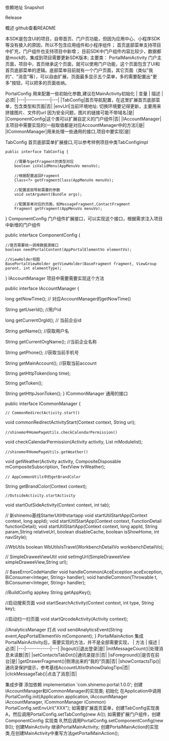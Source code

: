 依赖地址
Snapshot

Release

概述
github查看README

本SDK是包含UI的项目，自带首页、门户页功能，但因为应用中心、小程序SDK等没有接入的原因，所以不包含应用组件和小程序组件；
首页底部菜单支持项目中扩充，门户组件也支持项目中新增；
目前SDK中门户组件内容比较少，数据都是mock的，集成到项目需要更新SDK版本;
主要类：
PortalManiActivity
门户主页面，项目中，首页继承这个页面，就可以使用门户功能，这个页面包含了UI和首页底部菜单的逻辑。底部菜单目前就有一个门户页面，其它页面（类似"我的"、"消息"等），可以自由扩展，页面最多显示五个菜单，多的需要配置出"更多"按钮，可以把多的页面收纳。

PortalConfig
用来配置一些初始化参数,建议在MainActivity初始化
| 变量 | 描述 |必须| |---|------------|---| |TabConfig|首页导航配置，在这里扩展首页底部菜单，包含类型和页面|否| |envUrl|当前环境地址:
切换环境要记得更新，主要用来拼接图片、文件的url
因为安全问题，图片的链接可能不带域名|是| |ComponentConfig|这个类可以扩展自定义的门户组件|否| |IAccountManager|主项目中需要实现的(一般取值都是对应AccountManager中的方法)|是| |ICommonManager|用来处理一些通用的接口,项目中要实现|是|

TabConfig
首页底部菜单扩展接口,可以参考样例项目中类TabConfigImpl

    public interface TabConfig {
    
        //需要与getFragment的类型对应
        boolean isValidMenu(AppMenuVo menuVo);

        //根据配置返回Fragment
        Class<?> getFragmentClass(AppMenuVo menuVo);

        //配置底部导航需要的参数
        void setArgument(Bundle args);

        //配置菜单对应的页面，如MessageFragment,ContactFragment
        Fragment getFragment(AppMenuVo menuVo);
}
ComponentConfig
门户组件扩展接口，可以实现这个接口，根据需求注入项目中新增的门户组件

   public interface ComponentConfig {

    //是否需要统一调用数据源接口
    boolean needPortalContent(AppPortalElementVo elementVo);

    //ViewHolder视图
    BasePortalViewHolder getViewHolder(BaseFragment fragment, ViewGroup parent, int elementType);
}
IAccountManager
项目中需要需要实现这个方法

public interface IAccountManager { 
   
   long getNowTime(); // 对应AccountManager的getNowTime()
   
   String getUserId(); //用户id
   
   long getCurrentOrgId(); // 当前企业id
   
   String getName();  //获取用户名
   
   String getCurrentOrgName(); //当前企业名称

   String getPhone(); //获取当前手机号
   
   String getMainAccount(); //获取当前account
   
   String getHttpToken(long time);
   
   String getToken();
   
   String getHttpJsonToken();
}
ICommonManager
通用的接口

public interface ICommonManager {
    
    // CommonRedirectActivity.start()
   void commonRedirectActivityStart(Context context, String uri); 
    
    //shinemo中HomePageUtils.checkCalendarPermission()
   void checkCalendarPermission(Activity activity, List<AppPortalElementVo> mModulelist);
       
    //shinemo中HomePageUtils.getWeather()
   void getWeather(Activity activity, CompositeDisposable mCompositeSubscription, TextView tvWeather);
    
    // AppCommonUtils中的getBrandColor
   String getBrandColor(Context context);
    
    //OutsideActivity.startActivity
   void startOutSideActivity(Context context, int tab);

   // 新shinemo基线StarterUtil中startapp
   void startUtilStartApp(Context context, long appId); 
   void startUtilStartApp(Context context, FunctionDetail functionDetail);
   void startUtilStartApp(Context context, long appId, String param,String relativeUrl, boolean disableCache, boolean isShowHome, int naviStyle);

   //WbUtils
   boolean WbUtilsIsTravel(WorkbenchDetailVo workbenchDetailVo);

   // SimpleDraweeViewUtil
   void setImgUrl(SimpleDraweeView simpleDraweeView,String url);

   // BaseErrorCodeHandler
   void handleCommon(AceException aceException, BiConsumer<Integer, String> handler);
   void handleCommon(Throwable t, BiConsumer<Integer, String> handler);

   //BuildConfig appkey
   String getAppKey();
   
   //启动搜索页面
   void startSearchActivity(Context context, int type, String key);
   
   //启动扫一扫页面
   void startQrcodeActivity(Activity context);
   
   //AnalyticsManager 打点
   void sendAnalyticsEvent(String event,AppPortalElementVo mComponent);
}
PortalMainAction
集成PortalMainActivity后，需要实现的方法，并不是全部需要实现， | 方法 | 描述 |必须| |---|------------|---| |logout()|退出登录|是| |initMessageCount()|处理消息未读数|否| |setContactsTabDot()|通讯录提示|否| |isForeground()|是否在前台|是| |getDrawerFragment()|侧滑出来的“我的”页面|否| |showContactsTip()|通讯录保护提示，参考基线AccountUtils中showDialogTips|否| |clickMessageTab()|点击了消息|否|

集成步骤
添加依赖 implementation 'com.shinemo:portal:1.0.0';
创建IAccountManager和ICommonManager的实现类;
初始化
在Application中调用PortalConfig.init(Application application, IAccountManager iAccountManager, ICommonManager iCommon)
PortalConfig.setEnvUrl("XXX");
如需要扩展首页菜单，创建TabConfig实现类 A，然后调用PortalConfig.setTabConfig(new A());
如需要扩展门户组件，创建ComponentConfig 实现类 B,然后调用PortalConfig.setComponentConfig(new B());
创建MainActivity 继承PortalMainActivity;
创建PortalMainAction的实现类,在创建MainActivity中重写方法getPortalMainAction();
